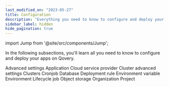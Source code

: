 ```yaml
---
last_modified_on: "2023-05-27"
title: Configuration
description: "Everything you need to know to configure and deploy your applications on Qovery"
sidebar_label: hidden
hide_pagination: true
---
```


import Jump from '@site/src/components/Jump';

In the following subsections, you'll learn all you need to know to configure and deploy your apps on Qovery.

<Jump to="/docs/using-qovery/configuration/advanced-settings/">Advanced settings</Jump>
<Jump to="/docs/using-qovery/configuration/application/">Application</Jump>
<Jump to="/docs/using-qovery/configuration/cloud-service-provider/">Cloud service provider</Jump>
<Jump to="/docs/using-qovery/configuration/cluster-advanced-settings/">Cluster advanced settings</Jump>
<Jump to="/docs/using-qovery/configuration/clusters/">Clusters</Jump>
<Jump to="/docs/using-qovery/configuration/cronjob/">Cronjob</Jump>
<Jump to="/docs/using-qovery/configuration/database/">Database</Jump>
<Jump to="/docs/using-qovery/configuration/deployment-rule/">Deployment rule</Jump>
<Jump to="/docs/using-qovery/configuration/environment-variable/">Environment variable</Jump>
<Jump to="/docs/using-qovery/configuration/environment/">Environment</Jump>
<Jump to="/docs/using-qovery/configuration/lifecycle-job/">Lifecycle job</Jump>
<Jump to="/docs/using-qovery/configuration/object-storage/">Object storage</Jump>
<Jump to="/docs/using-qovery/configuration/organization/">Organization</Jump>
<Jump to="/docs/using-qovery/configuration/project/">Project</Jump>



